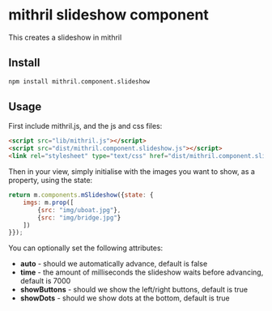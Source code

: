 # mithril slideshow component

This creates a slideshow in mithril

## Install

```bash
npm install mithril.component.slideshow
```

## Usage

First include mithril.js, and the js and css files:

```html
<script src="lib/mithril.js"></script>
<script src="dist/mithril.component.slideshow.js"></script>
<link rel="stylesheet" type="text/css" href="dist/mithril.component.slideshow.css">
```

Then in your view, simply initialise with the images you want to show, as a property, using the state:

```javascript
return m.components.mSlideshow({state: {
	imgs: m.prop([
		{src: "img/uboat.jpg"},
		{src: "img/bridge.jpg"}
	])
}});
```

You can optionally set the following attributes:

* **auto** - should we automatically advance, default is false
* **time** - the amount of milliseconds the slideshow waits before advancing, default is 7000
* **showButtons** - should we show the left/right buttons, default is true
* **showDots** - should we show dots at the bottom, default is true
